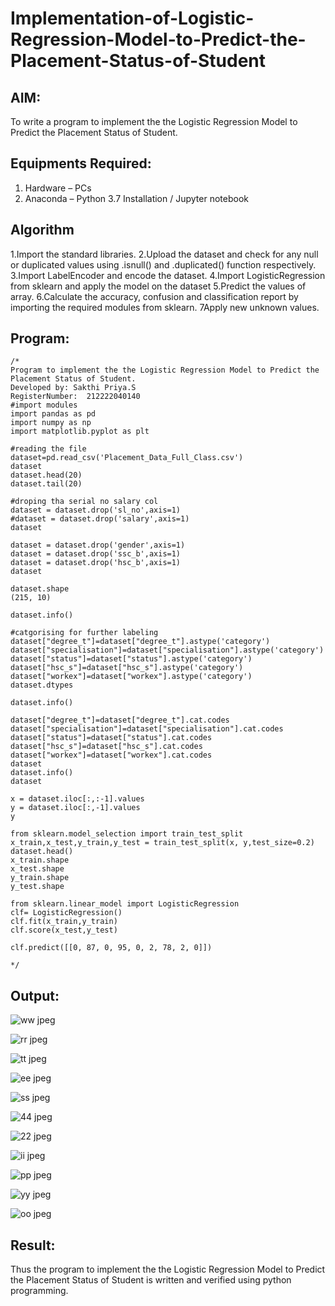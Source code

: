 # Implementation-of-Logistic-Regression-Model-to-Predict-the-Placement-Status-of-Student

## AIM:
To write a program to implement the the Logistic Regression Model to Predict the Placement Status of Student.

## Equipments Required:
1. Hardware – PCs
2. Anaconda – Python 3.7 Installation / Jupyter notebook

## Algorithm
1.Import the standard libraries.
2.Upload the dataset and check for any null or duplicated values using .isnull() and .duplicated() function respectively.
3.Import LabelEncoder and encode the dataset.
4.Import LogisticRegression from sklearn and apply the model on the dataset
5.Predict the values of array.
6.Calculate the accuracy, confusion and classification report by importing the required modules from sklearn.
7Apply new unknown values.



## Program:
```
/*
Program to implement the the Logistic Regression Model to Predict the Placement Status of Student.
Developed by: Sakthi Priya.S
RegisterNumber:  212222040140
#import modules
import pandas as pd
import numpy as np
import matplotlib.pyplot as plt

#reading the file
dataset=pd.read_csv('Placement_Data_Full_Class.csv')
dataset
dataset.head(20)
dataset.tail(20)

#droping tha serial no salary col
dataset = dataset.drop('sl_no',axis=1)
#dataset = dataset.drop('salary',axis=1)
dataset

dataset = dataset.drop('gender',axis=1)
dataset = dataset.drop('ssc_b',axis=1)
dataset = dataset.drop('hsc_b',axis=1)
dataset

dataset.shape
(215, 10)

dataset.info()

#catgorising for further labeling
dataset["degree_t"]=dataset["degree_t"].astype('category')
dataset["specialisation"]=dataset["specialisation"].astype('category')
dataset["status"]=dataset["status"].astype('category')
dataset["hsc_s"]=dataset["hsc_s"].astype('category')
dataset["workex"]=dataset["workex"].astype('category')
dataset.dtypes

dataset.info()

dataset["degree_t"]=dataset["degree_t"].cat.codes
dataset["specialisation"]=dataset["specialisation"].cat.codes
dataset["status"]=dataset["status"].cat.codes
dataset["hsc_s"]=dataset["hsc_s"].cat.codes
dataset["workex"]=dataset["workex"].cat.codes
dataset
dataset.info()
dataset

x = dataset.iloc[:,:-1].values
y = dataset.iloc[:,-1].values
y

from sklearn.model_selection import train_test_split
x_train,x_test,y_train,y_test = train_test_split(x, y,test_size=0.2)
dataset.head()
x_train.shape
x_test.shape
y_train.shape
y_test.shape

from sklearn.linear_model import LogisticRegression
clf= LogisticRegression()
clf.fit(x_train,y_train)
clf.score(x_test,y_test)

clf.predict([[0, 87, 0, 95, 0, 2, 78, 2, 0]])

*/
```

## Output:
![ww jpeg](https://github.com/SAKTHIPRIYASATHISH/Implementation-of-Logistic-Regression-Model-to-Predict-the-Placement-Status-of-Student/assets/119104282/df99db9c-6ef6-4fb8-a981-3b4c47ae5ddc)





![rr jpeg](https://github.com/SAKTHIPRIYASATHISH/Implementation-of-Logistic-Regression-Model-to-Predict-the-Placement-Status-of-Student/assets/119104282/9d7f6265-05db-4928-8024-d2e6d769278a)









![tt jpeg](https://github.com/SAKTHIPRIYASATHISH/Implementation-of-Logistic-Regression-Model-to-Predict-the-Placement-Status-of-Student/assets/119104282/ae5091a5-6390-4f43-83d7-4fd6cd4f4f24)







![ee jpeg](https://github.com/SAKTHIPRIYASATHISH/Implementation-of-Logistic-Regression-Model-to-Predict-the-Placement-Status-of-Student/assets/119104282/fe580376-f0ab-43db-8b73-e1331fa705ed)






![ss jpeg](https://github.com/SAKTHIPRIYASATHISH/Implementation-of-Logistic-Regression-Model-to-Predict-the-Placement-Status-of-Student/assets/119104282/f73cf088-db63-4560-bb5b-95b9b732f17d)






![44 jpeg](https://github.com/SAKTHIPRIYASATHISH/Implementation-of-Logistic-Regression-Model-to-Predict-the-Placement-Status-of-Student/assets/119104282/46737a0f-e30a-4bd4-86c0-afb066d6264e)







![22 jpeg](https://github.com/SAKTHIPRIYASATHISH/Implementation-of-Logistic-Regression-Model-to-Predict-the-Placement-Status-of-Student/assets/119104282/ad817d5c-6082-4195-9059-2dac87330e5a)










![ii jpeg](https://github.com/SAKTHIPRIYASATHISH/Implementation-of-Logistic-Regression-Model-to-Predict-the-Placement-Status-of-Student/assets/119104282/c7bc714f-8320-488d-84d2-006d045c853c)










![pp jpeg](https://github.com/SAKTHIPRIYASATHISH/Implementation-of-Logistic-Regression-Model-to-Predict-the-Placement-Status-of-Student/assets/119104282/8aca6d37-fb2a-4036-ac48-7f30d745097b)













![yy jpeg](https://github.com/SAKTHIPRIYASATHISH/Implementation-of-Logistic-Regression-Model-to-Predict-the-Placement-Status-of-Student/assets/119104282/61049452-21a1-4a09-bfa4-17b3059148bd)












![oo jpeg](https://github.com/SAKTHIPRIYASATHISH/Implementation-of-Logistic-Regression-Model-to-Predict-the-Placement-Status-of-Student/assets/119104282/03d8dddf-3a2a-49b8-a29e-6235e3094a10)













## Result:
Thus the program to implement the the Logistic Regression Model to Predict the Placement Status of Student is written and verified using python programming.
